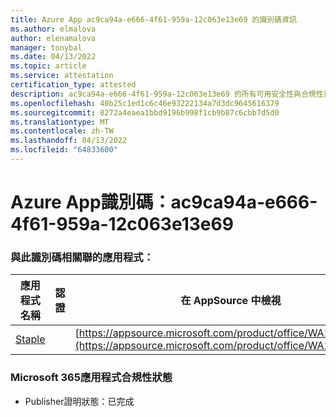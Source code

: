 ```yaml
---
title: Azure App ac9ca94a-e666-4f61-959a-12c063e13e69 的識別碼資訊
ms.author: elmalova
author: elenamalova
manager: tonybal
ms.date: 04/13/2022
ms.topic: article
ms.service: attestation
certification_type: attested
description: ac9ca94a-e666-4f61-959a-12c063e13e69 的所有可用安全性與合規性資訊。
ms.openlocfilehash: 40b25c1ed1c6c46e93222134a7d3dc9645616379
ms.sourcegitcommit: 8272a4eaea1bbd9196b998f1cb9b87c6cbb7d5d0
ms.translationtype: MT
ms.contentlocale: zh-TW
ms.lasthandoff: 04/13/2022
ms.locfileid: "64833600"
---
```

# <a name="azure-app-id-ac9ca94a-e666-4f61-959a-12c063e13e69"></a>Azure App識別碼：ac9ca94a-e666-4f61-959a-12c063e13e69


### <a name="apps-associated-with-this-id"></a>與此識別碼相關聯的應用程式：
| **應用程式名稱** | **認證** | **在 AppSource 中檢視** |
|--------------|---------------|-----------------------|
| [Staple](../forward/WA200003281.md) |  | [https://appsource.microsoft.com/product/office/WA200003281](https://appsource.microsoft.com/product/office/WA200003281) |

### <a name="microsoft-365-app-compliance-status"></a>Microsoft 365應用程式合規性狀態
- Publisher證明狀態：已完成
